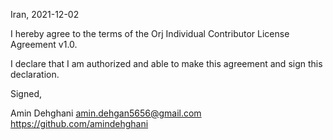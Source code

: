 Iran, 2021-12-02

I hereby agree to the terms of the Orj Individual Contributor License Agreement v1.0.

I declare that I am authorized and able to make this agreement and sign this declaration.

Signed,

Amin Dehghani amin.dehgan5656@gmail.com https://github.com/amindehghani

